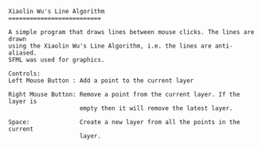     Xiaolin Wu's Line Algorithm
    ==========================
    
    A simple program that draws lines between mouse clicks. The lines are drawn
    using the Xiaolin Wu's Line Algorithm, i.e. the lines are anti-aliased.
    SFML was used for graphics.
    
    Controls: 
    Left Mouse Button : Add a point to the current layer
    
    Right Mouse Button: Remove a point from the current layer. If the layer is
                        empty then it will remove the latest layer.
                        
    Space:              Create a new layer from all the points in the current 
                        layer. 
    
    
        